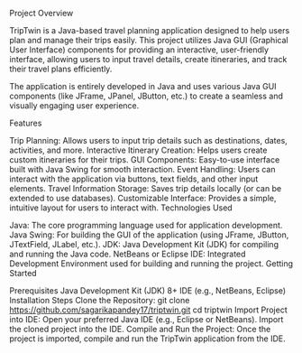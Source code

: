 Project Overview

TripTwin is a Java-based travel planning application designed to help users plan and manage their trips easily. This project utilizes Java GUI (Graphical User Interface) components for providing an interactive, user-friendly interface, allowing users to input travel details, create itineraries, and track their travel plans efficiently.

The application is entirely developed in Java and uses various Java GUI components (like JFrame, JPanel, JButton, etc.) to create a seamless and visually engaging user experience.

Features

Trip Planning: Allows users to input trip details such as destinations, dates, activities, and more.
Interactive Itinerary Creation: Helps users create custom itineraries for their trips.
GUI Components: Easy-to-use interface built with Java Swing for smooth interaction.
Event Handling: Users can interact with the application via buttons, text fields, and other input elements.
Travel Information Storage: Saves trip details locally (or can be extended to use databases).
Customizable Interface: Provides a simple, intuitive layout for users to interact with.
Technologies Used

Java: The core programming language used for application development.
Java Swing: For building the GUI of the application (using JFrame, JButton, JTextField, JLabel, etc.).
JDK: Java Development Kit (JDK) for compiling and running the Java code.
NetBeans or Eclipse IDE: Integrated Development Environment used for building and running the project.
Getting Started

Prerequisites
Java Development Kit (JDK) 8+
IDE (e.g., NetBeans, Eclipse)
Installation Steps
Clone the Repository:
git clone https://github.com/sagarikapandey17/triptwin.git
cd triptwin
Import Project into IDE:
Open your preferred Java IDE (e.g., Eclipse or NetBeans).
Import the cloned project into the IDE.
Compile and Run the Project:
Once the project is imported, compile and run the TripTwin application from the IDE.
